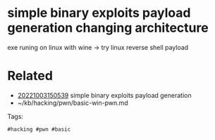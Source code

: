 # simple binary exploits payload generation changing architecture
exe runing on linux with wine -> try linux reverse shell payload

# Related

- [20221003150539](/zet/20221003150539/README.md) simple binary exploits payload generation
- ~/kb/hacking/pwn/basic-win-pwn.md

Tags:

    #hacking #pwn #basic 
